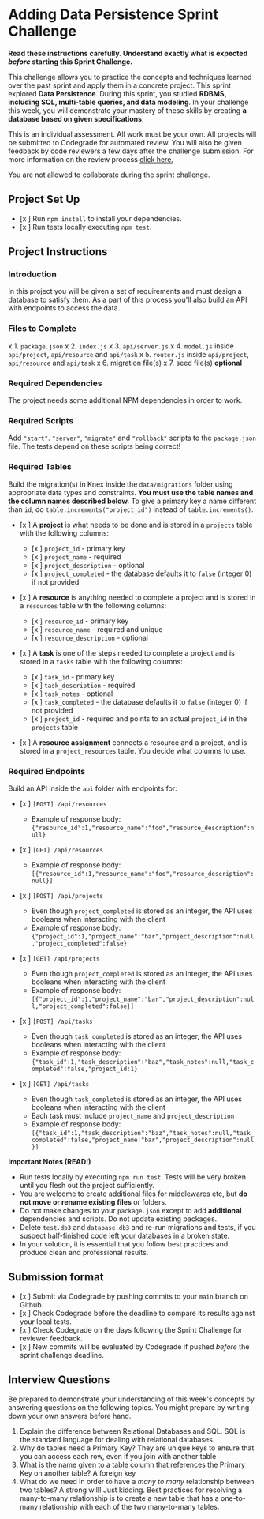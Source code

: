 # Adding Data Persistence Sprint Challenge

**Read these instructions carefully. Understand exactly what is expected _before_ starting this Sprint Challenge.**

This challenge allows you to practice the concepts and techniques learned over the past sprint and apply them in a concrete project. This sprint explored **Data Persistence**. During this sprint, you studied **RDBMS, including SQL, multi-table queries, and data modeling**. In your challenge this week, you will demonstrate your mastery of these skills by creating **a database based on given specifications**.

This is an individual assessment. All work must be your own. All projects will be submitted to Codegrade for automated review. You will also be given feedback by code reviewers a few days after the challenge submission. For more information on the review process [click here.](https://www.notion.so/bloomtech/How-to-View-Feedback-in-CodeGrade-c5147cee220c4044a25de28bcb6bb54a)

You are not allowed to collaborate during the sprint challenge.

## Project Set Up

- [x ] Run `npm install` to install your dependencies.
- [x ] Run tests locally executing `npm test`.

## Project Instructions

### Introduction

In this project you will be given a set of requirements and must design a database to satisfy them. As a part of this process you'll also build an API with endpoints to access the data.

### Files to Complete

x 1. `package.json`
x 2. `index.js`
x 3. `api/server.js`
x 4. `model.js` inside `api/project`, `api/resource` and `api/task`
x 5. `router.js` inside `api/project`, `api/resource` and `api/task`
x 6. migration file(s)
x 7. seed file(s) **optional**

### Required Dependencies

The project needs some additional NPM dependencies in order to work.

### Required Scripts

Add `"start"`. `"server"`, `"migrate"` and `"rollback"` scripts to the `package.json` file. The tests depend on these scripts being correct!

### Required Tables

Build the migration(s) in Knex inside the `data/migrations` folder using appropriate data types and constraints. **You must use the table names and the column names described below.** To give a primary key a name different than `id`, do `table.increments("project_id")` instead of `table.increments()`.

- [x ] A **project** is what needs to be done and is stored in a `projects` table with the following columns:

  - [x ] `project_id` - primary key
  - [x ] `project_name` - required
  - [x ] `project_description` - optional
  - [x ] `project_completed` - the database defaults it to `false` (integer 0) if not provided

- [x ] A **resource** is anything needed to complete a project and is stored in a `resources` table with the following columns:

  - [x ] `resource_id` - primary key
  - [x ] `resource_name` - required and unique
  - [x ] `resource_description` - optional

- [x ] A **task** is one of the steps needed to complete a project and is stored in a `tasks` table with the following columns:

  - [x ] `task_id` - primary key
  - [x ] `task_description` - required
  - [x ] `task_notes` - optional
  - [x ] `task_completed` - the database defaults it to `false` (integer 0) if not provided
  - [x ] `project_id` - required and points to an actual `project_id` in the `projects` table

- [x ] A **resource assignment** connects a resource and a project, and is stored in a `project_resources` table. You decide what columns to use.

### Required Endpoints

Build an API inside the `api` folder with endpoints for:

- [x ] `[POST] /api/resources`
  - Example of response body: `{"resource_id":1,"resource_name":"foo","resource_description":null}`

- [x ] `[GET] /api/resources`
  - Example of response body: `[{"resource_id":1,"resource_name":"foo","resource_description":null}]`

- [x ] `[POST] /api/projects`
  - Even though `project_completed` is stored as an integer, the API uses booleans when interacting with the client
  - Example of response body: `{"project_id":1,"project_name":"bar","project_description":null,"project_completed":false}`

- [x ] `[GET] /api/projects`
  - Even though `project_completed` is stored as an integer, the API uses booleans when interacting with the client
  - Example of response body: `[{"project_id":1,"project_name":"bar","project_description":null,"project_completed":false}]`

- [x ] `[POST] /api/tasks`
  - Even though `task_completed` is stored as an integer, the API uses booleans when interacting with the client
  - Example of response body: `{"task_id":1,"task_description":"baz","task_notes":null,"task_completed":false,"project_id:1}`

- [x ] `[GET] /api/tasks`
  - Even though `task_completed` is stored as an integer, the API uses booleans when interacting with the client
  - Each task must include `project_name` and `project_description`
  - Example of response body: `[{"task_id":1,"task_description":"baz","task_notes":null,"task_completed":false,"project_name:"bar","project_description":null}]`

**Important Notes (READ!)**

- Run tests locally by executing `npm run test`. Tests will be very broken until you flesh out the project sufficiently.
- You are welcome to create additional files for middlewares etc, but **do not move or rename existing files** or folders.
- Do not make changes to your `package.json` except to add **additional** dependencies and scripts. Do not update existing packages.
- Delete `test.db3` and `database.db3` and re-run migrations and tests, if you suspect half-finished code left your databases in a broken state.
- In your solution, it is essential that you follow best practices and produce clean and professional results.

## Submission format

- [x ] Submit via Codegrade by pushing commits to your `main` branch on Github.
- [x ] Check Codegrade before the deadline to compare its results against your local tests.
- [x ] Check Codegrade on the days following the Sprint Challenge for reviewer feedback.
- [x ] New commits will be evaluated by Codegrade if pushed _before_ the sprint challenge deadline.

## Interview Questions

Be prepared to demonstrate your understanding of this week's concepts by answering questions on the following topics. You might prepare by writing down your own answers before hand.

1. Explain the difference between Relational Databases and SQL.
    SQL is the standard language for dealing with relational databases. 
2. Why do tables need a Primary Key?
    They are unique keys to ensure that you can access each row, even if you join with another table
3. What is the name given to a table column that references the Primary Key on another table?
  A foreign key
4. What do we need in order to have a _many to many_ relationship between two tables?
  A strong will! Just kidding. Best practices for resolving a many-to-many relationship is to create a new table that has a one-to-many relationship with each of the two many-to-many tables.
